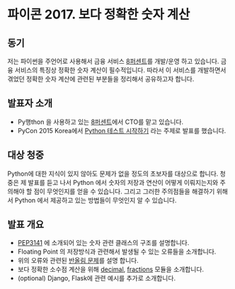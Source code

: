 # 파이콘 2017. 보다 정확한 숫자 계산

## 동기

저는 파이썬을 주언어로 사용해서 금융 서비스 [8퍼센트](https://8percent.kr)를 개발/운영 하고 있습니다. 금융 서비스의 특징상 정확한 숫자 계산이 필수적입니다. 따라서 이 서비스를 개발하면서 겪었던 정확한 숫자 계산에 관련된 부분들을 정리해서 공유하고자 합니다. 

## 발표자 소개

* Py행thon 을 사용하고 있는 [8퍼센트](https://8percent.kr)에서 CTO를 맡고 있습니다. 
* PyCon 2015 Korea에서 [Python 테스트 시작하기](https://www.pycon.kr/2015/program/49) 라는 주제로 발표를 했습니다.

## 대상 청중 

Python에 대한 지식이 있지 않아도 문제가 없을 정도의 초보자를 대상으로 합니다. 청중은 제 발표를 듣고 나서 Python 에서 숫자의 저장과 연산이 어떻게 이뤄지는지와 주의해야 할 점이 무엇인지를 얻을 수 있습니다. 그리고 그러한 주의점들을 해결하기 위해서 Python 에서 제공하고 있는 방법들이 무엇인지 알 수 있습니다. 

## 발표 개요

- [PEP3141](https://www.python.org/dev/peps/pep-3141/) 에 소개되어 있는 숫자 관련 클래스의 구조를 설명합니다.
- Floating Point 의 저장방식과 관련해서 발생될 수 있는 오류들을 소개합니다.
- 위의 오류와 관련된 [반올림 문제](https://stackoverflow.com/questions/10825926/python-3-x-rounding-behavior)를 설명 합니다. 
- 보다 정확한 소수점 계산을 위해 [decimal](https://docs.python.org/3/library/decimal.html#module-decimal), [fractions](https://docs.python.org/3/library/fractions.html#module-fractions) 모듈을 소개합니다.
- (optional) Django, Flask에 관련 예시를 추가로 소개합니다.
